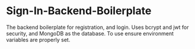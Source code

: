# Sign-In-Backend-Boilerplate
The backend boilerplate for registration, and login. Uses bcrypt and jwt for security, and MongoDB as the database.
To use ensure environment variables are properly set.
